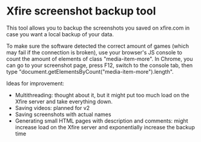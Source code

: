 # Xfire screenshot backup tool

This tool allows you to backup the screenshots you saved on xfire.com in case you want a local backup of your data.

To make sure the software detected the correct amount of games (which may fail if the connection is broken), use your browser's JS console to count the amount of elements of class "media-item-more". In Chrome, you can go to your screenshot page, press F12, switch to the console tab, then type "document.getElementsByCount("media-item-more").length".

Ideas for improvement:
- Multithreading: thought about it, but it might put too much load on the Xfire server and take everything down.
- Saving videos: planned for v2
- Saving screenshots with actual names
- Generating small HTML pages with description and comments: might increase load on the Xfire server and exponentially increase the backup time
